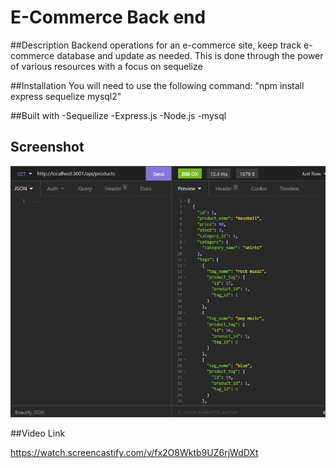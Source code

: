 
# E-Commerce Back end

##Description 
Backend operations for an e-commerce site, keep track e-commerce database and update as needed. This is done through the power of various resources with a focus on sequelize 

##Installation
You will need to use the following command: "npm install express sequelize mysql2"

##Built with 
-Sequeilize
-Express.js
-Node.js
-mysql

## Screenshot
![alt text](assets/images/ecoms.PNG)

##Video Link

https://watch.screencastify.com/v/fx2O8Wktb9UZ6rjWdDXt

